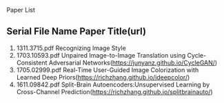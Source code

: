 Paper List

Serial	File Name		Paper Title(url)
------------------------------------------------------------------------------------------------------------------------------------------------
1.	1311.3715.pdf		Recognizing Image Style
2.	1703.10593.pdf		Unpaired Image-to-Image Translation using Cycle-Consistent Adversarial Networks(https://junyanz.github.io/CycleGAN/)
3.	1705.02999.pdf		Real-Time User-Guided Image Colorization with Learned Deep Priors(https://richzhang.github.io/ideepcolor/)
4.	1611.09842.pdf		Split-Brain Autoencoders:Unsupervised Learning by Cross-Channel Prediction(https://richzhang.github.io/splitbrainauto/)
